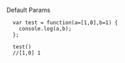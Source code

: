 Default Params
```
  var test = function(a=[1,0],b=1) { 
    console.log(a,b);
  };
  
  test()
  //[1,0] 1
```